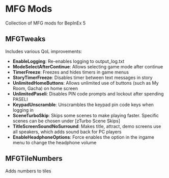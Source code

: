 # MFG Mods

Collection of MFG mods for BepInEx 5

## MFGTweaks

Includes various QoL improvements:
- **EnableLogging**: Re-enables logging to output_log.txt
- **ModeSelectAfterContinue**: Allows selecting game mode after continue
- **TimerFreeze**: Freezes and hides timers in game menus
- **StoryTimerFreeze**: Disables timer between text messages in story
- **UnlimitedHomeButtons**: Allows unlimited use of buttons (such as My Room, Gacha) on home screen
- **UnlimitedPaseli**: Disables PIN code prompts and lockout after spending PASELI
- **KeypadUnscramble**: Unscrambles the keypad pin code keys when logging in
- **SceneTurboSkip**: Skips some scenes to make playing faster. Specific scenes can be chosen under [zTurbo Scene Skips]
- **TitleScreenSoundNoSurround**: Makes title, attract, demo screens use all speakers, which adds sound back for PC players
- **EnableHeadphoneOptions**: Force enables the option in the ingame menu to change the headphone volume

## MFGTileNumbers

Adds numbers to tiles
